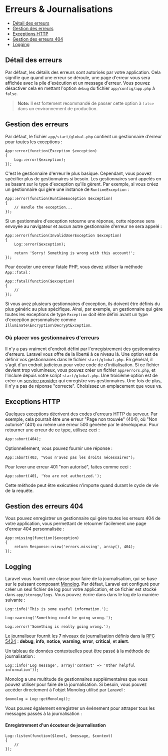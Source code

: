 # Erreurs & Journalisations

- [Détail des erreurs](#error-detail)
- [Gestion des erreurs](#handling-errors)
- [Exceptions HTTP](#http-exceptions)
- [Gestion des erreurs 404](#handling-404-errors)
- [Logging](#logging)

<a name="error-detail"></a>
## Détail des erreurs

Par défaut, les détails des erreurs sont autorisés par votre application. Cela signifie que quand une erreur se déroule, une page d'erreur vous sera affichée avec la pile d'exécution et un message d'erreur. Vous pouvez désactiver cela en mettant l'option `debug` du fichier `app/config/app.php` à `false`.

> **Note:** Il est fortement recommandé de passer cette option à `false` dans un environnement de production.

<a name="handling-errors"></a>
## Gestion des erreurs

Par défaut, le fichier `app/start/global.php` contient un gestionnaire d'erreur pour toutes les exceptions :

    App::error(function(Exception $exception)
    {
        Log::error($exception);
    });

C'est le gestionnaire d'erreur le plus basique. Cependant, vous pouvez spécifier plus de gestionnaires si besoin. Les gestionnaires sont appelés en se basant sur le type d'exception qu'ils gèrent. Par exemple, si vous créez un gestionnaire qui gère une instance de `RuntimeException` :

    App::error(function(RuntimeException $exception)
    {
        // Handle the exception...
    });

Si un gestionnaire d'exception retourne une réponse, cette réponse sera envoyée au navigateur et aucun autre gestionnaire d'erreur ne sera appelé :

    App::error(function(InvalidUserException $exception)
    {
        Log::error($exception);

        return 'Sorry! Something is wrong with this account!';
    });

Pour écouter une erreur fatale PHP, vous devez utiliser la méthode `App::fatal` :

    App::fatal(function($exception)
    {
        //
    });

Si vous avez plusieurs gestionnaires d'exception, ils doivent être définis du plus généric au plus spécifique. Ainsi, par exemple, un gestionnaire qui gère toutes les exceptions de type `Exception` doit être défini avant un type d'exception personnalisée comme `Illuminate\Encryption\DecryptException`.

### Où placer vos gestionnaires d'erreurs

Il n'y a pas vraiment d'endroit défini par l'enregistrement des gestionnaires d'erreurs. Laravel vous offre de la liberté à ce niveau là. Une option est de définir vos gestionnaires dans le fichier `start/global.php`. En général, il s'agit d'un endroit judicieux pour votre code de d'initialisation. Si ce fichier devient trop volumineux, vous pouvez créer un fichier `app/errors.php`, et l'inclure depuis votre script `start/global.php`. Une troisième option est de créer un [service provider](/4.1/ioc#service-providers) qui enregistre vos gestionnaires. Une fois de plus, il n'y a pas de réponse "correcte". Choisissez un emplacement que vous va.

<a name="http-exceptions"></a>
## Exceptions HTTP

Quelques exceptions décrivent des codes d'erreurs HTTP du serveur. Par exemple, cela pourrait être une erreur "Page non trouvée" (404), où "Non autorisé" (401) ou même une erreur 500 générée par le développeur. Pour retourner une erreur de ce type, utilisez ceci :

    App::abort(404);

Optionnellement, vous pouvez fournir une réponse :

    App::abort(403, "Vous n'avez pas les droits nécessaires");

Pour lever une erreur 401 "non autorisé", faites comme ceci :

    App::abort(401, 'You are not authorized.');

Cette méthode peut être exécutées n'importe quand durant le cycle de vie de la requête.

<a name="handling-404-errors"></a>
## Gestion des erreurs 404

Vous pouvez enregistrer un gestionnaire qui gère toutes les erreurs 404 de votre application, vous permettant de retourner facilement une page d'erreur 404 personnalisée :

    App::missing(function($exception)
    {
        return Response::view('errors.missing', array(), 404);
    });

<a name="logging"></a>
## Logging

Laravel vous fournit une classe pour faire de la journalisation, qui se base sur le puissant composant [Monolog](http://github.com/seldaek/monolog). Par défaut, Laravel est configuré pour créer un seul fichier de log pour votre application, et ce fichier est stocké dans `app/storage/logs`. Vous pouvez écrire dans dans le log de la manière suivante :

    Log::info('This is some useful information.');

    Log::warning('Something could be going wrong.');

    Log::error('Something is really going wrong.');

Le journaliseur fournit les 7 niveaux de journalisation définis dans la [RFC 5424](http://tools.ietf.org/html/rfc5424) : **debug**, **info**, **notice**, **warning**, **error**, **critical**, et **alert**.

Un tableau de données contextuelles peut être passé à la méthode de journalisation :

    Log::info('Log message', array('context' => 'Other helpful information'));

Monolog a une multitude de gestionnaires supplémentaires que vous pouvez utiliser pour faire de la journalisation. Si besoin, vous pouvez accéder directement à l'objet Monolog utilisé par Laravel :

    $monolog = Log::getMonolog();

Vous pouvez également enregistrer un événement pour attraper tous les messages passés à la journalisation :

#### Enregistrement d'un écouteur de journalisation

    Log::listen(function($level, $message, $context)
    {
        //
    });

